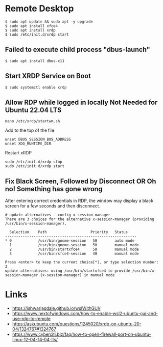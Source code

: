 # Remote Desktop

```
$ sudo apt update && sudo apt -y upgrade
$ sudo apt install xfce4
$ sudo apt install xrdp
$ sudo /etc/init.d/xrdp start
```

## Failed to execute child process "dbus-launch"

```
$ sudo apt install dbus-x11
```

## Start XRDP Service on Boot

```
$ sudo systemctl enable xrdp
```

## Allow RDP while logged in locally **Not Needed for Ubuntu 22.04 LTS**

```
nano /etc/xrdp/startwm.sh

```

Add to the top of the file

```
unset DBUS_SESSION_BUS_ADDRESS
unset XDG_RUNTIME_DIR
```

Restart xRDP

```
sudo /etc/init.d/xrdp stop
sudo /etc/init.d/xrdp start
```

## Fix Black Screen, Followed by Disconnect OR Oh no! Something has gone wrong

After entering correct credentials in RDP, the window may display a black screen for a few seconds and then disconnect.

```
# update-alternatives --config x-session-manager
There are 3 choices for the alternative x-session-manager (providing /usr/bin/x-session-manager).

  Selection    Path                    Priority   Status
------------------------------------------------------------
* 0            /usr/bin/gnome-session   50        auto mode
  1            /usr/bin/gnome-session   50        manual mode
  2            /usr/bin/startxfce4      50        manual mode
  3            /usr/bin/xfce4-session   40        manual mode

Press <enter> to keep the current choice[*], or type selection number: 2
update-alternatives: using /usr/bin/startxfce4 to provide /usr/bin/x-session-manager (x-session-manager) in manual mode
```




# Links

* https://ishwarjagdale.github.io/wslWithGUI/
* https://www.nextofwindows.com/how-to-enable-wsl2-ubuntu-gui-and-use-rdp-to-remote
* https://askubuntu.com/questions/1245020/xrdp-on-ubuntu-20-04/1324767#1324767
* https://www.cyberciti.biz/faq/how-to-open-firewall-port-on-ubuntu-linux-12-04-14-04-lts/
